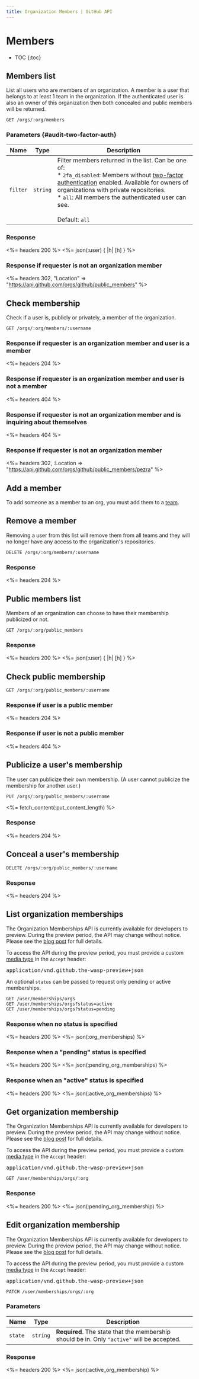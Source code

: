 ```yaml
---
title: Organization Members | GitHub API
---
```


# Members

* TOC
{:toc}

## Members list

List all users who are members of an organization. A member is a user that
belongs to at least 1 team in the organization. If the authenticated user is
also an owner of this organization then both concealed and public members will
be returned.

    GET /orgs/:org/members

### Parameters {#audit-two-factor-auth}

Name    | Type    | Description
--------|---------|--------------
`filter`|`string` | Filter members returned in the list. Can be one of:<br/>* `2fa_disabled`: Members without [two-factor authentication][2fa-blog] enabled. Available for owners of organizations with private repositories.<br/>* `all`: All members the authenticated user can see.<br/><br/>Default: `all`

[2fa-blog]: https://github.com/blog/1614-two-factor-authentication

### Response

<%= headers 200 %>
<%= json(:user) { |h| [h] } %>

### Response if requester is not an organization member

<%= headers 302, "Location" => "https://api.github.com/orgs/github/public_members" %>

## Check membership

Check if a user is, publicly or privately, a member of the organization.

    GET /orgs/:org/members/:username

### Response if requester is an organization member and user is a member

<%= headers 204 %>

### Response if requester is an organization member and user is not a member

<%= headers 404 %>

### Response if requester is not an organization member and is inquiring about themselves

<%= headers 404 %>

### Response if requester is not an organization member

<%= headers 302, :Location => "https://api.github.com/orgs/github/public_members/pezra" %>

## Add a member

To add someone as a member to an org, you must add them to a
[team](/v3/orgs/teams/#add-team-member).

## Remove a member

Removing a user from this list will remove them from all teams and
they will no longer have any access to the organization's repositories.

    DELETE /orgs/:org/members/:username

### Response

<%= headers 204 %>

## Public members list

Members of an organization can choose to have their membership
publicized or not.

    GET /orgs/:org/public_members

### Response

<%= headers 200 %>
<%= json(:user) { |h| [h] } %>

## Check public membership

    GET /orgs/:org/public_members/:username

### Response if user is a public member

<%= headers 204 %>

### Response if user is not a public member

<%= headers 404 %>

## Publicize a user's membership

The user can publicize their own membership.
(A user cannot publicize the membership for another user.)

    PUT /orgs/:org/public_members/:username

<%= fetch_content(:put_content_length) %>

### Response

<%= headers 204 %>

## Conceal a user's membership

    DELETE /orgs/:org/public_members/:username

### Response

<%= headers 204 %>

## List organization memberships

<div class="alert">
  <p>
    The Organization Memberships API is currently available for developers to preview.
    During the preview period, the API may change without notice.
    Please see the <a href="/changes/2014-08-27-organization-memberships-api/">blog post</a> for full details.
  </p>

  <p>
    To access the API during the preview period, you must provide a custom <a href="/v3/media">media type</a> in the <code>Accept</code> header:
    <pre>application/vnd.github.the-wasp-preview+json</pre>
  </p>
</div>

An optional `status` can be passed to request only pending or active memberships.

    GET /user/memberships/orgs
    GET /user/memberships/orgs?status=active
    GET /user/memberships/orgs?status=pending

### Response when no status is specified

<%= headers 200 %>
<%= json(:org_memberships) %>

### Response when a "pending" status is specified

<%= headers 200 %>
<%= json(:pending_org_memberships) %>

### Response when an "active" status is specified

<%= headers 200 %>
<%= json(:active_org_memberships) %>

## Get organization membership

<div class="alert">
  <p>
    The Organization Memberships API is currently available for developers to preview.
    During the preview period, the API may change without notice.
    Please see the <a href="/changes/2014-08-27-organization-memberships-api/">blog post</a> for full details.
  </p>

  <p>
    To access the API during the preview period, you must provide a custom <a href="/v3/media">media type</a> in the <code>Accept</code> header:
    <pre>application/vnd.github.the-wasp-preview+json</pre>
  </p>
</div>

    GET /user/memberships/orgs/:org

### Response

<%= headers 200 %>
<%= json(:pending_org_membership) %>

## Edit organization membership

<div class="alert">
  <p>
    The Organization Memberships API is currently available for developers to preview.
    During the preview period, the API may change without notice.
    Please see the <a href="/changes/2014-08-27-organization-memberships-api/">blog post</a> for full details.
  </p>

  <p>
    To access the API during the preview period, you must provide a custom <a href="/v3/media">media type</a> in the <code>Accept</code> header:
    <pre>application/vnd.github.the-wasp-preview+json</pre>
  </p>
</div>

    PATCH /user/memberships/orgs/:org

### Parameters

Name | Type | Description
-----|------|--------------
`state`|`string`| **Required**. The state that the membership should be in. Only `"active"` will be accepted.

### Response

<%= headers 200 %>
<%= json(:active_org_membership) %>
